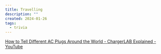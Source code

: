 ```yaml
---
title: Travelling
description: ""
created: 2024-01-26
tags:
  - trivia
---
```


[How to Tell Different AC Plugs Around the World - ChargerLAB Explained - YouTube](https://www.youtube.com/watch?v=i4g6w6DNs9o)
